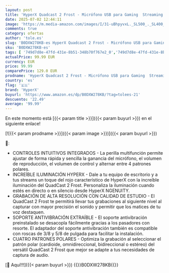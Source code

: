 ```yaml
---
layout: post
title: 'HyperX Quadcast 2 Frost - Micrófono USB para Gaming  Streaming  Podcast  Cuatro Patrones Polares  Controles  LED  antivibración  para PC  PS4  PS5 y Mac  Blanco y Azul'
date: 2025-07-02 12:44:11
image: 'https://m.media-amazon.com/images/I/31-uBhpyvxL._SL500_._SL400_.jpg'
comments: true
category: ofertas
author: 'tole.es'
slug: 'B0DXW278KB-es HyperX Quadcast 2 Frost - Micrófono USB para Gaming...'
sku: 'B0DXW278KB-es'
tags: [ '749d7d8e-47fd-431e-8b51-348b70f767e2_0','749d7d8e-47fd-431e-8b51-348b70f767e2_6901','Accesorios','Accesorios de audio y vídeo para ordenadores','Arborist Merchandising Root','Electrónica','Informática','Micrófonos para informática','Self Service','Special Features Stores','Top Brands Tech Peripherals','Top Brands Tech Selection','hyperx','ps4','ps5','🇪🇸', ]
actualPrice: 99.99 EUR
currency: EUR
price: 99.99
comparePrice: 129.0 EUR
prodname: 'HyperX Quadcast 2 Frost - Micrófono USB para Gaming  Streaming  Podcast  Cuatro Patrones Polares  Controles  LED  antivibración  para PC  PS4  PS5 y Mac  Blanco y Azul'
country: 'es'
flag: '🇪🇸'
brand: 'HyperX'
buyurl: 'https://www.amazon.es/dp/B0DXW278KB/?tag=tolees-21'
descuento: '22.49'
average: '99.99'
---
```


En este momento está [{{< param title >}}]({{< param buyurl >}}) en el siguiente enlace!

[![{{< param prodname >}}]({{< param image >}})]({{< param buyurl >}})

🔎:

- CONTROLES INTUITIVOS INTEGRADOS - La perilla multifunción permite ajustar de forma rápida y sencilla la ganancia del micrófono, el volumen de reproducción, el volumen de control y alternar entre 4 patrones polares.
- INCREÍBLE ILUMINACIÓN HYPERX - Dale a tu equipo de escritorio y a tus streams un toque del rojo característico de HyperX con la increíble iluminación del QuadCast 2 Frost. Personaliza la iluminación cuando estés en directo o en silencio desde HyperX NGENUITY.
- GRABACIÓN DE ALTA RESOLUCIÓN CON CALIDAD DE ESTUDIO - El QuadCast 2 Frost te permitirá llevar tus grabaciones al siguiente nivel al capturar con mayor precisión el sonido y permitir que los matices de tu voz destaquen.
- SOPORTE ANTIVIBRACIÓN EXTRAÍBLE - El soporte antivibración preinstalado se desacopla fácilmente gracias a los pasadores con resorte. El adaptador del soporte antivibración también es compatible con roscas de 3/8 y 5/8 de pulgada para facilitar la instalación.
- CUATRO PATRONES POLARES - Optimiza la grabación al seleccionar el patrón polar (cardioide, omnidireccional, bidireccional o estéreo) del versátil QuadCast 2 Frost que mejor se adapte a tus necesidades de captura de audio.

[🛒 Aquí!!!]({{< param buyurl >}})
{{<world>}}B0DXW278KB{{</world>}}
